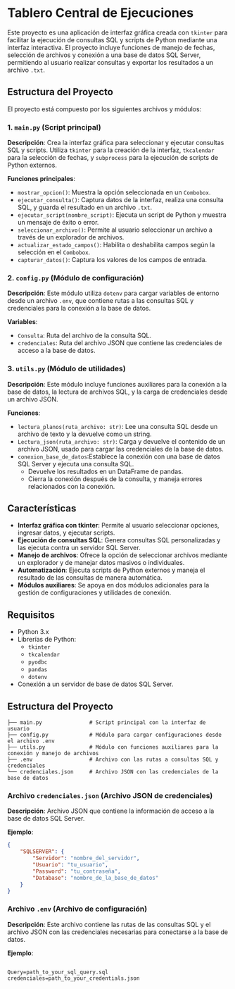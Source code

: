 # Tablero Central de Ejecuciones

Este proyecto es una aplicación de interfaz gráfica creada con `tkinter` para facilitar la ejecución de consultas SQL y scripts de Python mediante una interfaz interactiva. El proyecto incluye funciones de manejo de fechas, selección de archivos y conexión a una base de datos SQL Server, permitiendo al usuario realizar consultas y exportar los resultados a un archivo `.txt`.

## Estructura del Proyecto

El proyecto está compuesto por los siguientes archivos y módulos:

### 1. `main.py` (Script principal)

**Descripción**: Crea la interfaz gráfica para seleccionar y ejecutar consultas SQL y scripts. Utiliza `tkinter` para la creación de la interfaz, `tkcalendar` para la selección de fechas, y `subprocess` para la ejecución de scripts de Python externos.

**Funciones principales**:

- `mostrar_opcion()`: Muestra la opción seleccionada en un `Combobox`.
- `ejecutar_consulta()`: Captura datos de la interfaz, realiza una consulta SQL, y guarda el resultado en un archivo `.txt`.
- `ejecutar_script(nombre_script)`: Ejecuta un script de Python y muestra un mensaje de éxito o error.
- `seleccionar_archivo()`: Permite al usuario seleccionar un archivo a través de un explorador de archivos.
- `actualizar_estado_campos()`: Habilita o deshabilita campos según la selección en el `Combobox`.
- `capturar_datos()`: Captura los valores de los campos de entrada.

### 2. `config.py` (Módulo de configuración)

**Descripción**: Este módulo utiliza `dotenv` para cargar variables de entorno desde un archivo `.env`, que contiene rutas a las consultas SQL y credenciales para la conexión a la base de datos.

**Variables**:

- `Consulta`: Ruta del archivo de la consulta SQL.
- `credenciales`: Ruta del archivo JSON que contiene las credenciales de acceso a la base de datos.


### 3. `utils.py` (Módulo de utilidades)

**Descripción**: Este módulo incluye funciones auxiliares para la conexión a la base de datos, la lectura de archivos SQL, y la carga de credenciales desde un archivo JSON.

**Funciones**:

- `lectura_planos(ruta_archivo: str)`: Lee una consulta SQL desde un archivo de texto y la devuelve como un string.
- `Lectura_json(ruta_archivo: str)`: Carga y devuelve el contenido de un archivo JSON, usado para cargar las credenciales de la base de datos.
- `conexion_base_de_datos`:Establece la conexión con una base de datos SQL Server y ejecuta una consulta SQL.
   - Devuelve los resultados en un DataFrame de pandas.
   - Cierra la conexión después de la consulta, y maneja errores relacionados con la conexión.

## Características

- **Interfaz gráfica con tkinter**: Permite al usuario seleccionar opciones, ingresar datos, y ejecutar scripts.
- **Ejecución de consultas SQL**: Genera consultas SQL personalizadas y las ejecuta contra un servidor SQL Server.
- **Manejo de archivos**: Ofrece la opción de seleccionar archivos mediante un explorador y de manejar datos masivos o individuales.
- **Automatización**: Ejecuta scripts de Python externos y maneja el resultado de las consultas de manera automática.
- **Módulos auxiliares**: Se apoya en dos módulos adicionales para la gestión de configuraciones y utilidades de conexión.

## Requisitos

- Python 3.x
- Librerías de Python:
  - `tkinter`
  - `tkcalendar`
  - `pyodbc`
  - `pandas`
  - `dotenv`
- Conexión a un servidor de base de datos SQL Server.

## Estructura del Proyecto

```plaintext
├── main.py               # Script principal con la interfaz de usuario
├── config.py             # Módulo para cargar configuraciones desde el archivo .env
├── utils.py              # Módulo con funciones auxiliares para la conexión y manejo de archivos
├── .env                  # Archivo con las rutas a consultas SQL y credenciales
└── credenciales.json     # Archivo JSON con las credenciales de la base de datos
```

###  Archivo `credenciales.json` (Archivo JSON de credenciales)
**Descripción**: Archivo JSON que contiene la información de acceso a la base de datos SQL Server.

**Ejemplo**:
```json
{
    "SQLSERVER": {
        "Servidor": "nombre_del_servidor",
        "Usuario": "tu_usuario",
        "Password": "tu_contraseña",
        "Database": "nombre_de_la_base_de_datos"
    }
}
```

###  Archivo `.env` (Archivo de configuración)
**Descripción**: Este archivo contiene las rutas de las consultas SQL y el archivo JSON con las credenciales necesarias para conectarse a la base de datos.

**Ejemplo**:
```.env

Query=path_to_your_sql_query.sql 
credenciales=path_to_your_credentials.json
``` 